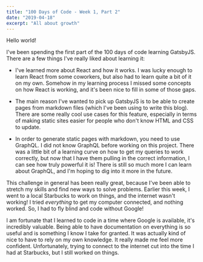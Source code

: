 ```yaml
---
title: "100 Days of Code - Week 1, Part 2"
date: "2019-04-18"
excerpt: "All about growth"
---
```


Hello world!

I've been spending the first part of the 100 days of code learning GatsbyJS. There are a few things I've really liked about learning it:

- I've learned more about React and how it works. I was lucky enough to learn React from some coworkers, but also had to learn quite a bit of it on my own. Somehow in my learning process I missed some concepts on how React is working, and it's been nice to fill in some of those gaps.

- The main reason I've wanted to pick up GatsbyJS is to be able to create pages from markdown files (which I've been using to write this blog). There are some really cool use cases for this feature, especially in terms of making static sites easier for people who don't know HTML and CSS to update.

- In order to generate static pages with markdown, you need to use GraphQL. I did not know GraphQL before working on this project. There was a little bit of a learning curve on how to get my queries to work correctly, but now that I have them pulling in the correct information, I can see how truly powerful it is! There is still so much more I can learn about GraphQL, and I'm hoping to dig into it more in the future.

This challenge in general has been really great, because I've been able to stretch my skills and find new ways to solve problems. Earlier this week, I went to a local Starbucks to work on things, and the internet wasn't working! I tried _everything_ to get my computer connected, and nothing worked. So, I had to fly blind and code without Google! 

I am fortunate that I learned to code in a time where Google is available, it's incredibly valuable. Being able to have documentation on everything is so useful and is something I know I take for granted. It was actually kind of nice to have to rely on my own knowledge. It really made me feel more confident. Unfortunately, trying to connect to the internet cut into the time I had at Starbucks, but I still worked on things.